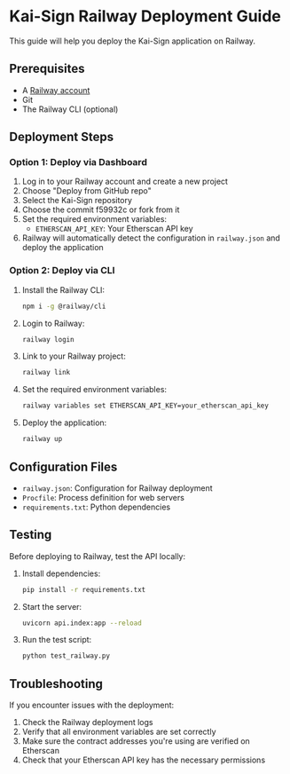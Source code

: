 # Kai-Sign Railway Deployment Guide

This guide will help you deploy the Kai-Sign application on Railway.

## Prerequisites

- A [Railway account](https://railway.app/)
- Git
- The Railway CLI (optional)

## Deployment Steps

### Option 1: Deploy via Dashboard

1. Log in to your Railway account and create a new project
2. Choose "Deploy from GitHub repo"
3. Select the Kai-Sign repository
4. Choose the commit f59932c or fork from it
5. Set the required environment variables:
   - `ETHERSCAN_API_KEY`: Your Etherscan API key
6. Railway will automatically detect the configuration in `railway.json` and deploy the application

### Option 2: Deploy via CLI

1. Install the Railway CLI:
   ```bash
   npm i -g @railway/cli
   ```

2. Login to Railway:
   ```bash
   railway login
   ```

3. Link to your Railway project:
   ```bash
   railway link
   ```

4. Set the required environment variables:
   ```bash
   railway variables set ETHERSCAN_API_KEY=your_etherscan_api_key
   ```

5. Deploy the application:
   ```bash
   railway up
   ```

## Configuration Files

- `railway.json`: Configuration for Railway deployment
- `Procfile`: Process definition for web servers
- `requirements.txt`: Python dependencies

## Testing

Before deploying to Railway, test the API locally:

1. Install dependencies:
   ```bash
   pip install -r requirements.txt
   ```

2. Start the server:
   ```bash
   uvicorn api.index:app --reload
   ```

3. Run the test script:
   ```bash
   python test_railway.py
   ```

## Troubleshooting

If you encounter issues with the deployment:

1. Check the Railway deployment logs
2. Verify that all environment variables are set correctly
3. Make sure the contract addresses you're using are verified on Etherscan
4. Check that your Etherscan API key has the necessary permissions 